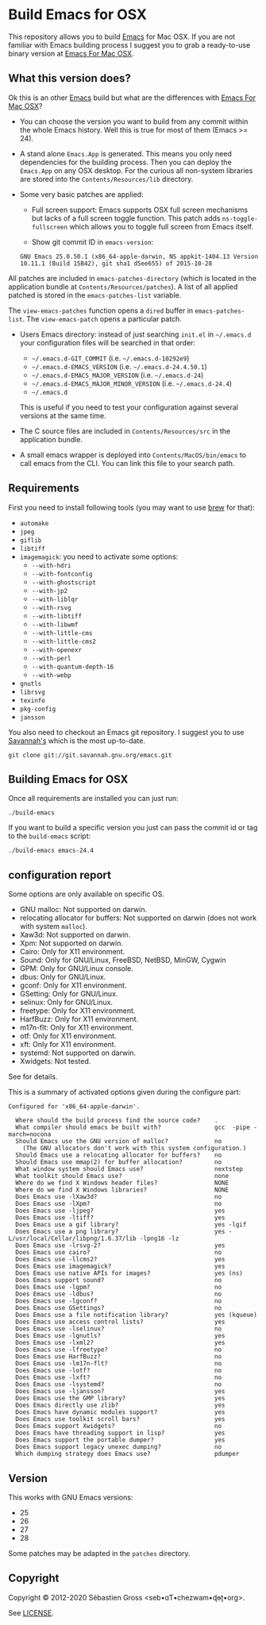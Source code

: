 # Build Emacs for OSX

This repository allows you to build
[Emacs](http://www.gnu.org/software/emacs/) for Mac OSX. If you are not
familiar with Emacs building process I suggest you to grab a ready-to-use
binary version at [Emacs For Mac OSX](http://emacsformacosx.com/).

## What this version does?

Ok this is an other [Emacs](http://www.gnu.org/software/emacs/) build but
what are the differences with
[Emacs For Mac OSX](http://emacsformacosx.com/)?

- You can choose the version you want to build from any commit within the
  whole Emacs history. Well this is true for most of them (Emacs >= 24).

- A stand alone `Emacs.App` is generated. This means you only need
  dependencies for the building process. Then you can deploy the `Emacs.App`
  on any OSX desktop. For the curious all non-system libraries are stored
  into the `Contents/Resources/lib` directory.

- Some very basic patches are applied:

  - Full screen support: Emacs supports OSX full screen mechanisms but lacks
    of a full screen toggle function. This patch adds `ns-toggle-fullscreen`
    which allows you to toggle full screen from Emacs itself.

  - Show git commit ID in `emacs-version`:
  ```
  GNU Emacs 25.0.50.1 (x86_64-apple-darwin, NS appkit-1404.13 Version 10.11.1 (Build 15B42), git sha1 d5ee655) of 2015-10-28
  ```
 All patches are included in `emacs-patches-directory` (which is located in
 the application bundle at `Contents/Resources/patches`). A list of all
 applied patched is stored in the `emacs-patches-list` variable.

 The `view-emacs-patches` function opens a `dired` buffer in
 `emacs-patches-list`. The `view-emacs-patch` opens a particular patch.


- Users Emacs directory: instead of just searching `init.el` in `~/.emacs.d`
  your configuration files will be searched in that order:

	- `~/.emacs.d-GIT_COMMIT` (i.e. `~/.emacs.d-10292e9`)
	- `~/.emacs.d-EMACS_VERSION` (i.e. `~/.emacs.d-24.4.50.1`)
	- `~/.emacs.d-EMACS_MAJOR_VERSION` (i.e. `~/.emacs.d-24`)
	- `~/.emacs.d-EMACS_MAJOR_MINOR_VERSION` (i.e. `~/.emacs.d-24.4`)
	- `~/.emacs.d`

  This is useful if you need to test your configuration against several
  versions at the same time.

- The C source files are included in `Contents/Resources/src` in the
  application bundle.

- A small emacs wrapper is deployed into `Contents/MacOS/bin/emacs` to
  call emacs from the CLI. You can link this file to your search path.

## Requirements

First you need to install following tools (you may want to use
[brew](http://brew.sh/) for that):

- `automake`
- `jpeg`
- `giflib`
- `libtiff`
- `imagemagick`: you need to activate some options:
  - `--with-hdri`
  - `--with-fontconfig`
  - `--with-ghostscript`
  - `--with-jp2`
  - `--with-liblqr`
  - `--with-rsvg`
  - `--with-libtiff`
  - `--with-libwmf`
  - `--with-little-cms`
  - `--with-little-cms2`
  - `--with-openexr`
  - `--with-perl`
  - `--with-quantum-depth-16`
  - `--with-webp`
- `gnutls`
- `librsvg`
- `texinfo`
- `pkg-config`
- `jansson`

You also need to checkout an Emacs git repository. I suggest you to use
[Savannah's](this) which is the most up-to-date.

	git clone git://git.savannah.gnu.org/emacs.git


## Building Emacs for OSX

Once all requirements are installed you can just run:

	./build-emacs

If you want to build a specific version you just can pass the commit id or
tag to the `build-emacs` script:

	./build-emacs emacs-24.4

## configuration report

Some options are only available on specific OS.

- GNU malloc: Not supported on darwin.
- relocating allocator for buffers: Not supported on darwin (does not work
  with system `malloc`).
- Xaw3d: Not supported on darwin.
- Xpm: Not supported on darwin.
- Cairo: Only for X11 environment.
- Sound: Only for GNU/Linux, FreeBSD, NetBSD, MinGW, Cygwin
- GPM: Only for GNU/Linux console.
- dbus: Only for GNU/Linux.
- gconf: Only for X11 environment.
- GSetting: Only for GNU/Linux.
- selinux: Only for GNU/Linux.
- freetype: Only for X11 environment.
- HarfBuzz: Only for X11 environment.
- m17n-flt: Only for X11 environment.
- otf: Only for X11 environment.
- xft: Only for X11 environment.
- systemd: Not supported on darwin.
- Xwidgets: Not tested.

See [](build/configure.ac) for details.

This is a summary of activated options given during the configure part:

```
Configured for 'x86_64-apple-darwin'.

  Where should the build process find the source code?    .
  What compiler should emacs be built with?               gcc  -pipe -march=nocona
  Should Emacs use the GNU version of malloc?             no
    (The GNU allocators don't work with this system configuration.)
  Should Emacs use a relocating allocator for buffers?    no
  Should Emacs use mmap(2) for buffer allocation?         no
  What window system should Emacs use?                    nextstep
  What toolkit should Emacs use?                          none
  Where do we find X Windows header files?                NONE
  Where do we find X Windows libraries?                   NONE
  Does Emacs use -lXaw3d?                                 no
  Does Emacs use -lXpm?                                   no
  Does Emacs use -ljpeg?                                  yes
  Does Emacs use -ltiff?                                  yes
  Does Emacs use a gif library?                           yes -lgif
  Does Emacs use a png library?                           yes -L/usr/local/Cellar/libpng/1.6.37/lib -lpng16 -lz
  Does Emacs use -lrsvg-2?                                yes
  Does Emacs use cairo?                                   no
  Does Emacs use -llcms2?                                 yes
  Does Emacs use imagemagick?                             yes
  Does Emacs use native APIs for images?                  yes (ns)
  Does Emacs support sound?                               no
  Does Emacs use -lgpm?                                   no
  Does Emacs use -ldbus?                                  no
  Does Emacs use -lgconf?                                 no
  Does Emacs use GSettings?                               no
  Does Emacs use a file notification library?             yes (kqueue)
  Does Emacs use access control lists?                    yes
  Does Emacs use -lselinux?                               no
  Does Emacs use -lgnutls?                                yes
  Does Emacs use -lxml2?                                  yes
  Does Emacs use -lfreetype?                              no
  Does Emacs use HarfBuzz?                                no
  Does Emacs use -lm17n-flt?                              no
  Does Emacs use -lotf?                                   no
  Does Emacs use -lxft?                                   no
  Does Emacs use -lsystemd?                               no
  Does Emacs use -ljansson?                               yes
  Does Emacs use the GMP library?                         yes
  Does Emacs directly use zlib?                           yes
  Does Emacs have dynamic modules support?                yes
  Does Emacs use toolkit scroll bars?                     yes
  Does Emacs support Xwidgets?                            no
  Does Emacs have threading support in lisp?              yes
  Does Emacs support the portable dumper?                 yes
  Does Emacs support legacy unexec dumping?               no
  Which dumping strategy does Emacs use?                  pdumper
```

## Version

This works with GNU Emacs versions:

* 25
* 26
* 27
* 28

Some patches may be adapted in the `patches` directory.

## Copyright

Copyright © 2012-2020 Sébastien Gross <seb•ɑƬ•chezwam•ɖɵʈ•org>.

See [LICENSE](LICENSE).
